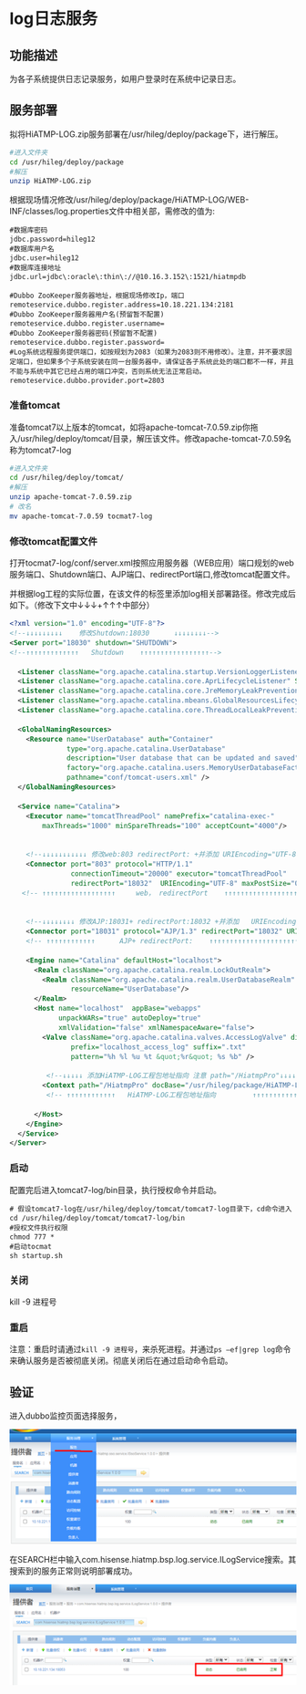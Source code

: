 # log日志服务

## 功能描述

为各子系统提供日志记录服务，如用户登录时在系统中记录日志。

## 服务部署



拟将HiATMP-LOG.zip服务部署在/usr/hileg/deploy/package下，进行解压。

```sh
#进入文件夹
cd /usr/hileg/deploy/package
#解压
unzip HiATMP-LOG.zip
```

根据现场情况修改/usr/hileg/deploy/package/HiATMP-LOG/WEB-INF/classes/log.properties文件中相关部，需修改的值为:

```properties
#数据库密码
jdbc.password=hileg12
#数据库用户名
jdbc.user=hileg12
#数据库连接地址
jdbc.url=jdbc\:oracle\:thin\://@10.16.3.152\:1521/hiatmpdb

#Dubbo ZooKeeper服务器地址，根据现场修改Ip，端口
remoteservice.dubbo.register.address=10.18.221.134:2181
#Dubbo ZooKeeper服务器用户名(预留暂不配置)
remoteservice.dubbo.register.username=
#Dubbo ZooKeeper服务器密码(预留暂不配置)
remoteservice.dubbo.register.password=
#Log系统远程服务提供端口，如按规划为2083（如果为2083则不用修改）。注意，并不要求固定端口，但如果多个子系统安装在同一台服务器中，请保证各子系统此处的端口都不一样，并且不能与系统中其它已经占用的端口冲突，否则系统无法正常启动。
remoteservice.dubbo.provider.port=2803
```

### 准备tomcat

准备tomcat7以上版本的tomcat，如将apache-tomcat-7.0.59.zip你拖入/usr/hileg/deploy/tomcat/目录，解压该文件。修改apache-tomcat-7.0.59名称为tomcat7-log

```sh
#进入文件夹
cd /usr/hileg/deploy/tomcat/
#解压
unzip apache-tomcat-7.0.59.zip
# 改名
mv apache-tomcat-7.0.59 tocmat7-log
```

### 修改tomcat配置文件

打开tocmat7-log/conf/server.xml按照应用服务器（WEB应用）端口规划的web服务端口、Shutdown端口、AJP端口、redirectPort端口,修改tomcat配置文件。

并根据log工程的实际位置，在该文件的<Host>标签里添加log相关部署路径。修改完成后如下。（修改下文中↓↓↓+↑↑↑中部分）

```xml
<?xml version="1.0" encoding="UTF-8"?>
<!--↓↓↓↓↓↓↓↓↓    修改Shutdown:18030      ↓↓↓↓↓↓↓↓-->
<Server port="18030" shutdown="SHUTDOWN">
<!--↑↑↑↑↑↑↑↑↑↑↑↑↑   Shutdown    ↑↑↑↑↑↑↑↑↑↑↑↑↑↑↑↑↑-->
    
  <Listener className="org.apache.catalina.startup.VersionLoggerListener" />
  <Listener className="org.apache.catalina.core.AprLifecycleListener" SSLEngine="on" />
  <Listener className="org.apache.catalina.core.JreMemoryLeakPreventionListener" />
  <Listener className="org.apache.catalina.mbeans.GlobalResourcesLifecycleListener" />
  <Listener className="org.apache.catalina.core.ThreadLocalLeakPreventionListener" />

  <GlobalNamingResources>
    <Resource name="UserDatabase" auth="Container"
              type="org.apache.catalina.UserDatabase"
              description="User database that can be updated and saved"
              factory="org.apache.catalina.users.MemoryUserDatabaseFactory"
              pathname="conf/tomcat-users.xml" />
  </GlobalNamingResources>

  <Service name="Catalina">
    <Executor name="tomcatThreadPool" namePrefix="catalina-exec-" 
        maxThreads="1000" minSpareThreads="100" acceptCount="4000"/>
      
      
  	<!--↓↓↓↓↓↓↓↓↓↓↓ 修改web:803 redirectPort: +并添加 URIEncoding="UTF-8" ↓↓↓↓↓↓↓-->
    <Connector port="803" protocol="HTTP/1.1"               
               connectionTimeout="20000" executor="tomcatThreadPool" 
               redirectPort="18032"  URIEncoding="UTF-8" maxPostSize="0"/>
   <!-- ↑↑↑↑↑↑↑↑↑↑↑↑↑↑↑↑↑↑     web， redirectPort    ↑↑↑↑↑↑↑↑↑↑↑↑↑↑↑↑↑↑↑↑↑↑↑↑-->
      
      
    <!--↓↓↓↓↓↓↓↓ 修改AJP:18031+ redirectPort:18032 +并添加   URIEncoding="UTF-8" ↓↓↓↓-->
    <Connector port="18031" protocol="AJP/1.3" redirectPort="18032" URIEncoding="UTF-8"/>
    <!-- ↑↑↑↑↑↑↑↑↑↑↑↑      AJP+ redirectPort:    ↑↑↑↑↑↑↑↑↑↑↑↑↑↑↑↑↑↑↑↑↑↑↑↑-->
      
    <Engine name="Catalina" defaultHost="localhost">
      <Realm className="org.apache.catalina.realm.LockOutRealm">
        <Realm className="org.apache.catalina.realm.UserDatabaseRealm"
               resourceName="UserDatabase"/>
      </Realm>
      <Host name="localhost"  appBase="webapps"
            unpackWARs="true" autoDeploy="true"
			xmlValidation="false" xmlNamespaceAware="false">
        <Valve className="org.apache.catalina.valves.AccessLogValve" directory="logs"
               prefix="localhost_access_log" suffix=".txt"
               pattern="%h %l %u %t &quot;%r&quot; %s %b" />
         
         <!--↓↓↓↓↓ 添加HiATMP-LOG工程包地址指向 注意 path="/HiatmpPro"↓↓↓↓↓-->
		<Context path="/HiatmpPro" docBase="/usr/hileg/package/HiATMP-LOG" reloadable="false"></Context>
         <!-- ↑↑↑↑↑↑↑↑↑↑↑↑   HiATMP-LOG工程包地址指向         ↑↑↑↑↑↑↑↑↑↑↑↑-->
          
      </Host>
    </Engine>
  </Service>
</Server>

```


### 启动

配置完后进入tomcat7-log/bin目录，执行授权命令并启动。

```shell
# 假设tomcat7-log在/usr/hileg/deploy/tomcat/tomcat7-log目录下，cd命令进入
cd /usr/hileg/deploy/tomcat/tomcat7-log/bin
#授权文件执行权限
chmod 777 *
#启动tocmat
sh startup.sh
```

### 关闭

kill -9 进程号

### 重启

注意：重启时请通过`kill -9 进程号`，来杀死进程。并通过`ps –ef|grep log`命令来确认服务是否被彻底关闭。彻底关闭后在通过启动命令启动。

##  验证

进入dubbo监控页面选择服务，

   ![img](img/log-dubbo.png)

​       在SEARCH栏中输入com.hisense.hiatmp.bsp.log.service.ILogService搜索。其搜索到的服务正常则说明部署成功。

   ![img](img/log-dubbo-server.png)

